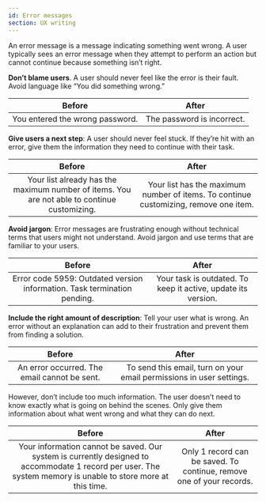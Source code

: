 ```yaml
---
id: Error messages
section: UX writing
---
```

An error message is a message indicating something went wrong. A user typically sees an error message when they attempt to perform an action but cannot continue because something isn’t right.

**Don’t blame users**. A user should never feel like the error is their fault. Avoid language like “You did something wrong.”

| **Before**                      | **After**                  |
|:-------------------------------:|:--------------------------:|
| You entered the wrong password. | The password is incorrect. |

**Give users a next step**: A user should never feel stuck. If they’re hit with an error, give them the information they need to continue with their task.

|**Before**  | **After** |
|:----------:|:---------:|
| Your list already has the maximum number of items. You are not able to continue customizing. | Your list has the maximum number of items. To continue customizing, remove one item. |

**Avoid jargon**: Error messages are frustrating enough without technical terms that users might not understand. Avoid jargon and use terms that are familiar to your users.

|**Before**  | **After** |
|:----------:|:---------:|
| Error code 5959: Outdated version information. Task termination pending. | Your task is outdated. To keep it active, update its version. |

**Include the right amount of description**: Tell your user what is wrong. An error without an explanation can add to their frustration and prevent them from finding a solution.

|**Before**  | **After** |
|:----------:|:---------:|
| An error occurred. The email cannot be sent. | To send this email, turn on your email permissions in user settings. |

However, don’t include too much information. The user doesn’t need to know exactly what is going on behind the scenes. Only give them information about what went wrong and what they can do next.

|**Before**  | **After** |
|:----------:|:---------:|
| Your information cannot be saved. Our system is currently designed to accommodate 1 record per user. The system memory is unable to store more at this time. | Only 1 record can be saved. To continue, remove one of your records. |
